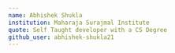 ```yaml
---
name: Abhishek Shukla
institution: Maharaja Surajmal Institute
quote: Self Taught developer with a CS Degree
github_user: abhishek-shukla21
---
```


